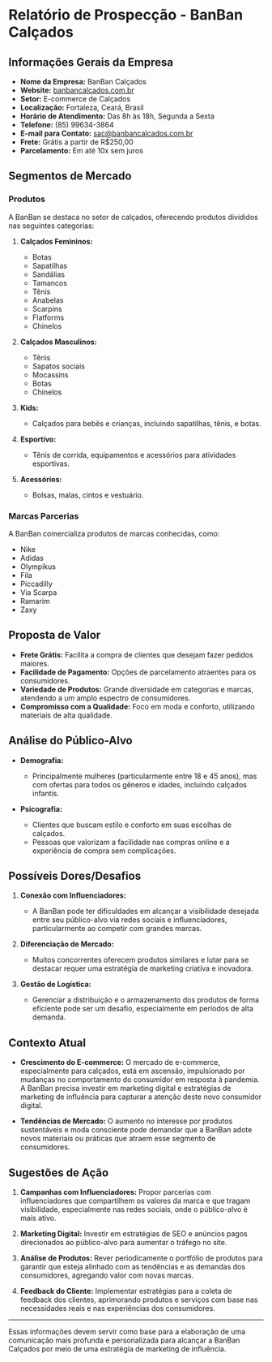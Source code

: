 # Relatório de Prospecção - BanBan Calçados

## Informações Gerais da Empresa
- **Nome da Empresa:** BanBan Calçados
- **Website:** [banbancalcados.com.br](http://www.banbancalcados.com.br/)
- **Setor:** E-commerce de Calçados
- **Localização:** Fortaleza, Ceará, Brasil
- **Horário de Atendimento:** Das 8h às 18h, Segunda a Sexta
- **Telefone:** (85) 99634-3864
- **E-mail para Contato:** sac@banbancalcados.com.br
- **Frete:** Grátis a partir de R$250,00
- **Parcelamento:** Em até 10x sem juros

## Segmentos de Mercado
### Produtos
A BanBan se destaca no setor de calçados, oferecendo produtos divididos nas seguintes categorias:
1. **Calçados Femininos:**
   - Botas
   - Sapatilhas
   - Sandálias
   - Tamancos
   - Tênis
   - Anabelas
   - Scarpins
   - Flatforms
   - Chinelos

2. **Calçados Masculinos:**
   - Tênis
   - Sapatos sociais
   - Mocassins
   - Botas
   - Chinelos

3. **Kids:**
   - Calçados para bebês e crianças, incluindo sapatilhas, tênis, e botas.

4. **Esportivo:**
   - Tênis de corrida, equipamentos e acessórios para atividades esportivas.

5. **Acessórios:**
   - Bolsas, malas, cintos e vestuário.

### Marcas Parcerias
A BanBan comercializa produtos de marcas conhecidas, como:
- Nike
- Adidas
- Olympikus
- Fila
- Piccadilly
- Via Scarpa
- Ramarim
- Zaxy

## Proposta de Valor
- **Frete Grátis:** Facilita a compra de clientes que desejam fazer pedidos maiores.
- **Facilidade de Pagamento:** Opções de parcelamento atraentes para os consumidores.
- **Variedade de Produtos:** Grande diversidade em categorias e marcas, atendendo a um amplo espectro de consumidores.
- **Compromisso com a Qualidade:** Foco em moda e conforto, utilizando materiais de alta qualidade.

## Análise do Público-Alvo
- **Demografia:** 
  - Principalmente mulheres (particularmente entre 18 e 45 anos), mas com ofertas para todos os gêneros e idades, incluindo calçados infantis.
  
- **Psicografia:**
  - Clientes que buscam estilo e conforto em suas escolhas de calçados.
  - Pessoas que valorizam a facilidade nas compras online e a experiência de compra sem complicações.

## Possíveis Dores/Desafios
1. **Conexão com Influenciadores:**
   - A BanBan pode ter dificuldades em alcançar a visibilidade desejada entre seu público-alvo via redes sociais e influenciadores, particularmente ao competir com grandes marcas.

2. **Diferenciação de Mercado:**
   - Muitos concorrentes oferecem produtos similares e lutar para se destacar requer uma estratégia de marketing criativa e inovadora.

3. **Gestão de Logística:**
   - Gerenciar a distribuição e o armazenamento dos produtos de forma eficiente pode ser um desafio, especialmente em períodos de alta demanda.

## Contexto Atual
- **Crescimento do E-commerce:** O mercado de e-commerce, especialmente para calçados, está em ascensão, impulsionado por mudanças no comportamento do consumidor em resposta à pandemia. A BanBan precisa investir em marketing digital e estratégias de marketing de influência para capturar a atenção deste novo consumidor digital.
  
- **Tendências de Mercado:** O aumento no interesse por produtos sustentáveis e moda consciente pode demandar que a BanBan adote novos materiais ou práticas que atraem esse segmento de consumidores.

## Sugestões de Ação
1. **Campanhas com Influenciadores:** Propor parcerias com influenciadores que compartilhem os valores da marca e que tragam visibilidade, especialmente nas redes sociais, onde o público-alvo é mais ativo.
  
2. **Marketing Digital:** Investir em estratégias de SEO e anúncios pagos direcionados ao público-alvo para aumentar o tráfego no site.

3. **Análise de Produtos:** Rever periodicamente o portfólio de produtos para garantir que esteja alinhado com as tendências e as demandas dos consumidores, agregando valor com novas marcas.

4. **Feedback do Cliente:** Implementar estratégias para a coleta de feedback dos clientes, aprimorando produtos e serviços com base nas necessidades reais e nas experiências dos consumidores.

---

Essas informações devem servir como base para a elaboração de uma comunicação mais profunda e personalizada para alcançar a BanBan Calçados por meio de uma estratégia de marketing de influência.
